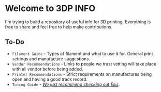 # Welcome to 3DP INFO

I'm trying to build a repository of useful info for 3D printing.
Everything is free to share and feel free to help make contributions.

## To-Do

* `Filament Guide` - Types of filament and what to use it for. General print settings and manufacture suggestions. 
* `Vendor Recommendations` - Links to people we trust vetting will take place with all vendor before being added.
* `Printer Recommendations` - Strict requirements on manufactures being open and having a good track record.
* `Tuning Guide` - *[We just recommend checking out Ellis](https://ellis3dp.com/Print-Tuning-Guide/)*.